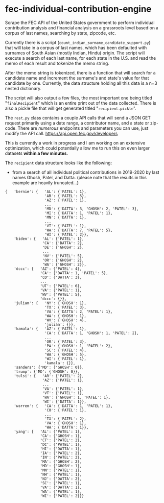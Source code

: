 # fec-individual-contribution-engine
Scrape the FEC API of the United States government to perform individual contribution analysis and financial analysis on a grassroots level based on a corpus of last names, searching by state, zipcode, etc. 

Currently there is a script (`count_indian_surname_candidate_support.py`) that will take in a corpus of last names, which has been defaulted with surnames of South Asian (mostly Indian, Hindu) origin. The script will execute a search of each last name, for each state in the U.S. and read the memo of each result and tokenize the memo string. 

After the memo string is tokenized, there is a function that will search for a candidate name and increment the surname's and state's value for that candidate by one. Currently, the data structure holding all this data is a n=3 nested dictionary.

The script will also output a few files, the most important one being titled "`finalRecipient`" which is an entire print out of the data collected. There is also a pickle file that will get generated titled "`recipient.pickle`".

The `rest.py` class contains a couple API calls that will send a JSON GET request primarily using a date range, a contributor name, and a state or zip-code. There are *numerous* endpoints and parameters you can use, just modify the API call. https://api.open.fec.gov/developers

This is currently a work in progress and I am working on an extensive optimization, which could potentially allow me to run this on even larger datasets **within a few minutes**.

The `recipient` data structure looks like the following:
  - from a search of all individual political contributions in 2019-2020 by last names Ghosh, Patel, and Datta. (please note that the results in this example are heavily truncated...)

```
{   'bernie': {   'AL': {'PATEL': 1},
                  'AR': {'PATEL': 5},
                  'AZ': {'PATEL': 1},
                  ...
                  'MD': {'DATTA': 3, 'GHOSH': 2, 'PATEL': 3},
                  'MI': {'DATTA': 1, 'PATEL': 1},
                  'MN': {'DATTA': 1},
                  ...
                  'VT': {'PATEL': 1},
                  'WA': {'DATTA': 7, 'PATEL': 5},
                  'WI': {'PATEL': 2}},
    'biden': {   'AL': {'PATEL': 1},
                 'CA': {'DATTA': 2},
                 'DE': {'GHOSH': 2},
                 ...
                 'NV': {'PATEL': 5},
                 'OR': {'GHOSH': 2},
                 'WA': {'GHOSH': 2}},
    'dccc': {   'AZ': {'PATEL': 4},
                'CA': {'DATTA': 1, 'PATEL': 5},
                'CO': {'DATTA': 3},
                ...
                'UT': {'PATEL': 6},
                'VA': {'PATEL': 1},
                'WV': {'PATEL': 5},
                'dccc': {}},
    'julian': {   'NY': {'GHOSH': 1},
                  'TX': {'PATEL': 3},
                  'VA': {'DATTA': 2, 'PATEL': 1},
                  'WA': {'GHOSH': 1},
                  'WV': {'GHOSH': 4},
                  'julian': {}},
    'kamala': {   'AZ': {'PATEL': 1},
                  'CA': {'DATTA': 1, 'GHOSH': 1, 'PATEL': 2},
                  ...
                  'OR': {'PATEL': 3},
                  'PA': {'GHOSH': 1, 'PATEL': 2},
                  'SC': {'PATEL': 4},
                  'WA': {'GHOSH': 5},
                  'WI': {'PATEL': 1},
                  'kamala': {}},
    'sanders': {'MD': {'GHOSH': 0}},
    'trump': {'MD': {'GHOSH': 0}},
    'tulsi': {   'AR': {'PATEL': 2},
                 'AZ': {'PATEL': 1},
                 ...
                 'VA': {'PATEL': 1},
                 'VT': {'PATEL': 1},
                 'WA': {'GHOSH': 1, 'PATEL': 1},
                 'WI': {'DATTA': 1}},
    'warren': {   'CA': {'DATTA': 1, 'PATEL': 1},
                  'CO': {'PATEL': 1},
                  ...
                  'TX': {'PATEL': 2},
                  'VA': {'GHOSH': 1},
                  'WA': {'DATTA': 1}},
    'yang': {   'AL': {'PATEL': 1},
                'CA': {'GHOSH': 1},
                'CT': {'PATEL': 2},
                'DC': {'PATEL': 1},
                'HI': {'DATTA': 1},
                'IA': {'PATEL': 2},
                'IN': {'PATEL': 2},
                'MA': {'GHOSH': 2},
                'MD': {'GHOSH': 1},
                'MN': {'PATEL': 1},
                'NH': {'PATEL': 1},
                'NJ': {'DATTA': 2},
                'SC': {'PATEL': 1},
                'VA': {'DATTA': 1},
                'WA': {'PATEL': 1},
                'WI': {'PATEL': 2}}}
```
